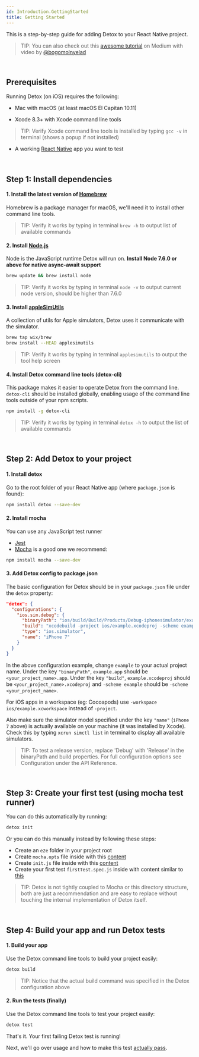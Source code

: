 ```yaml
---
id: Introduction.GettingStarted
title: Getting Started
---
```


This is a step-by-step guide for adding Detox to your React Native project.

> TIP: You can also check out this [awesome tutorial](https://medium.com/@bogomolnyelad/how-to-test-your-react-native-app-like-a-real-user-ecfc72e9b6bc) on Medium with video by [@bogomolnyelad](https://medium.com/@bogomolnyelad)

<br>

## Prerequisites

Running Detox (on iOS) requires the following:

* Mac with macOS (at least macOS El Capitan 10.11)

* Xcode 8.3+ with Xcode command line tools
> TIP: Verify Xcode command line tools is installed by typing `gcc -v` in terminal (shows a popup if not installed)

* A working [React Native](https://facebook.github.io/react-native/docs/getting-started.html) app you want to test

<br>

## Step 1: Install dependencies

#### 1. Install the latest version of [Homebrew](http://brew.sh)

Homebrew is a package manager for macOS, we'll need it to install other command line tools.

> TIP: Verify it works by typing in terminal `brew -h` to output list of available commands

#### 2. Install [Node.js](https://nodejs.org/en/)

Node is the JavaScript runtime Detox will run on. **Install Node 7.6.0 or above for native async-await support**

 ```sh
 brew update && brew install node
 ```

> TIP: Verify it works by typing in terminal `node -v` to output current node version, should be higher than 7.6.0

#### 3. Install [appleSimUtils](https://github.com/wix/AppleSimulatorUtils)

A collection of utils for Apple simulators, Detox uses it communicate with the simulator.

```sh
brew tap wix/brew
brew install --HEAD applesimutils
```

> TIP: Verify it works by typing in terminal `applesimutils` to output the tool help screen

#### 4. Install Detox command line tools (detox-cli)

This package makes it easier to operate Detox from the command line. `detox-cli` should be installed globally, enabling usage of the command line tools outside of your npm scripts.

  ```sh
  npm install -g detox-cli
  ```
> TIP: Verify it works by typing in terminal `detox -h` to output the list of available commands

<br>

## Step 2: Add Detox to your project

#### 1. Install detox

Go to the root folder of your React Native app (where `package.json` is found):

```sh
npm install detox --save-dev
```

#### 2. Install mocha

You can use any JavaScript test runner
- [Jest](Guide.Jest.md)
- [Mocha](https://mochajs.org/) is a good one we recommend:

```sh
npm install mocha --save-dev
```

#### 3. Add Detox config to package.json

The basic configuration for Detox should be in your `package.json` file under the `detox` property:

```json
"detox": {
  "configurations": {
    "ios.sim.debug": {
      "binaryPath": "ios/build/Build/Products/Debug-iphonesimulator/example.app",
      "build": "xcodebuild -project ios/example.xcodeproj -scheme example -configuration Debug -sdk iphonesimulator -derivedDataPath ios/build",
      "type": "ios.simulator",
      "name": "iPhone 7"
    }
  }
}
```

In the above configuration example, change `example` to your actual project name. Under the key `"binaryPath"`, `example.app` should be `<your_project_name>.app`. Under the key `"build"`, `example.xcodeproj` should be `<your_project_name>.xcodeproj` and `-scheme example` should be `-scheme <your_project_name>`.

For iOS apps in a workspace (eg: Cocoapods) use `-workspace ios/example.xcworkspace` instead of `-project`.

Also make sure the simulator model specified under the key `"name"` (`iPhone 7` above) is actually available on your machine (it was installed by Xcode). Check this by typing `xcrun simctl list` in terminal to display all available simulators.

> TIP: To test a release version, replace 'Debug' with 'Release' in the binaryPath and build properties. For full configuration options see Configuration under the API Reference.

<br>

## Step 3: Create your first test (using mocha test runner)

You can do this automatically by running:

```sh
detox init
```

Or you can do this manually instead by following these steps:

* Create an `e2e` folder in your project root
* Create `mocha.opts` file inside with this [content](/examples/demo-react-native/e2e/mocha.opts)
* Create `init.js` file inside with this [content](/examples/demo-react-native/e2e/init.js)
* Create your first test `firstTest.spec.js` inside with content similar to [this](/examples/demo-react-native/e2e/example.spec.js)

> TIP: Detox is not tightly coupled to Mocha or this directory structure, both are just a recommendation and are easy to replace without touching the internal implementation of Detox itself.

<br>

## Step 4: Build your app and run Detox tests

#### 1. Build your app

Use the Detox command line tools to build your project easily:

```sh
detox build
```

> TIP: Notice that the actual build command was specified in the Detox configuration above

#### 2. Run the tests (finally)

Use the Detox command line tools to test your project easily:

```sh
detox test
```

That's it. Your first failing Detox test is running!

Next, we'll go over usage and how to make this test [actually pass](Introduction.WritingFirstTest.md).
